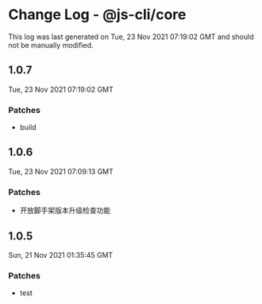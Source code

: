 # Change Log - @js-cli/core

This log was last generated on Tue, 23 Nov 2021 07:19:02 GMT and should not be manually modified.

## 1.0.7
Tue, 23 Nov 2021 07:19:02 GMT

### Patches

- build

## 1.0.6
Tue, 23 Nov 2021 07:09:13 GMT

### Patches

- 开放脚手架版本升级检查功能

## 1.0.5
Sun, 21 Nov 2021 01:35:45 GMT

### Patches

- test

